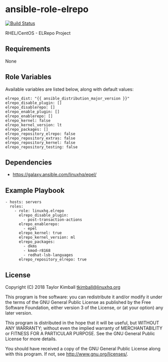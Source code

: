 # ansible-role-elrepo

[![Build Status](https://travis-ci.org/linuxhq/ansible-role-elrepo.svg?branch=master)](https://travis-ci.org/linuxhq/ansible-role-elrepo)

RHEL/CentOS - ELRepo Project

## Requirements

None

## Role Variables

Available variables are listed below, along with default values:

    elrepo_dist: "{{ ansible_distribution_major_version }}"
    elrepo_disable_plugin: []
    elrepo_disablerepo: []
    elrepo_enable_plugin: []
    elrepo_enablerepo: []
    elrepo_kernel: false
    elrepo_kernel_version: lt
    elrepo_packages: []
    elrepo_repository_elrepo: false
    elrepo_repository_extras: false
    elrepo_repository_kernel: false
    elrepo_repository_testing: false

## Dependencies

 * https://galaxy.ansible.com/linuxhq/epel/

## Example Playbook

    - hosts: servers
      roles:
        - role: linuxhq.elrepo
          elrepo_disable_plugin:
            - post-transaction-actions
          elrepo_enablerepo:
            - epel
          elrepo_kernel: true
          elrepo_kernel_version: ml
          elrepo_packages:
            - dkms
            - kmod-r8168
            - redhat-lsb-languages
          elrepo_repository_elrepo: true

## License

Copyright (C) 2018 Taylor Kimball <tkimball@linuxhq.org>

This program is free software: you can redistribute it and/or modify
it under the terms of the GNU General Public License as published by
the Free Software Foundation, either version 3 of the License, or
(at your option) any later version.

This program is distributed in the hope that it will be useful,
but WITHOUT ANY WARRANTY; without even the implied warranty of
MERCHANTABILITY or FITNESS FOR A PARTICULAR PURPOSE. See the
GNU General Public License for more details.

You should have received a copy of the GNU General Public License
along with this program. If not, see <http://www.gnu.org/licenses/>.
